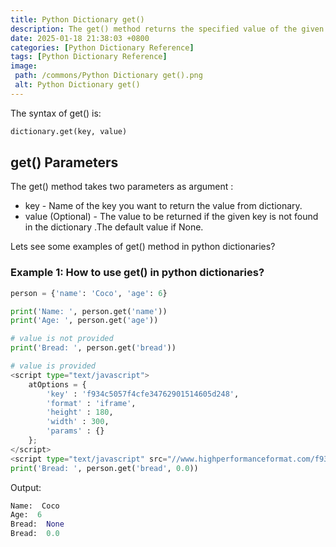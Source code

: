 ```yaml
---
title: Python Dictionary get()
description: The get() method returns the specified value of the given key if it's present in the dictionary.
date: 2025-01-18 21:38:03 +0800
categories: [Python Dictionary Reference]
tags: [Python Dictionary Reference]
image:
 path: /commons/Python Dictionary get().png
 alt: Python Dictionary get()
---
```


The syntax of get() is:

```python
dictionary.get(key, value)

```

## get() Parameters

The get() method takes two parameters as argument :

<script type="text/javascript">
	atOptions = {
		'key' : 'f934c5057f4cfe34762901514605d248',
		'format' : 'iframe',
		'height' : 180,
		'width' : 300,
		'params' : {}
	};
</script>
<script type="text/javascript" src="//www.highperformanceformat.com/f934c5057f4cfe34762901514605d248/invoke.js"></script>
* key  \- Name of the key you want to return the value from dictionary.  
* value (Optional) \- The value to be returned if the given key is not found in the dictionary .The default value if None.

Lets see some examples of get() method  in python dictionaries?
<script type="text/javascript">
	atOptions = {
		'key' : 'f934c5057f4cfe34762901514605d248',
		'format' : 'iframe',
		'height' : 180,
		'width' : 300,
		'params' : {}
	};
</script>
<script type="text/javascript" src="//www.highperformanceformat.com/f934c5057f4cfe34762901514605d248/invoke.js"></script>

### Example 1: How to use get() in python dictionaries?

```python
person = {'name': 'Coco', 'age': 6}

print('Name: ', person.get('name'))
print('Age: ', person.get('age'))

# value is not provided
print('Bread: ', person.get('bread'))

# value is provided
<script type="text/javascript">
	atOptions = {
		'key' : 'f934c5057f4cfe34762901514605d248',
		'format' : 'iframe',
		'height' : 180,
		'width' : 300,
		'params' : {}
	};
</script>
<script type="text/javascript" src="//www.highperformanceformat.com/f934c5057f4cfe34762901514605d248/invoke.js"></script>
print('Bread: ', person.get('bread', 0.0))

```

Output:

```python
Name:  Coco
Age:  6
Bread:  None
Bread:  0.0

```